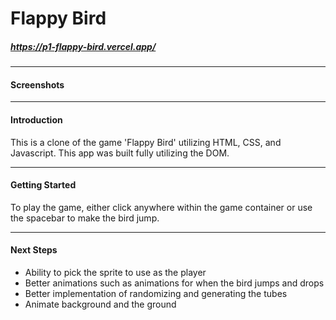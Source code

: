 # Flappy Bird

##### https://p1-flappy-bird.vercel.app/

---

#### Screenshots

---

#### Introduction

This is a clone of the game 'Flappy Bird' utilizing HTML, CSS, and Javascript.
This app was built fully utilizing the DOM.

---

#### Getting Started

To play the game, either click anywhere within the game container or use the spacebar to make the bird jump.

---

#### Next Steps

- Ability to pick the sprite to use as the player
- Better animations such as animations for when the bird jumps and drops
- Better implementation of randomizing and generating the tubes
- Animate background and the ground
